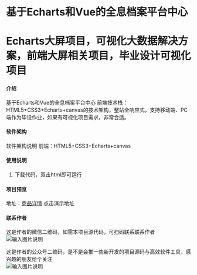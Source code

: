 # 基于Echarts和Vue的全息档案平台中心
# Echarts大屏项目，可视化大数据解决方案，前端大屏相关项目，毕业设计可视化项目

#### 介绍
基于Echarts和Vue的全息档案平台中心
前端技术栈：HTML5+CSS3+Echarts+canvas的技术架构，整站全响应式，支持移动端、PC端作为毕设作业，如果有可视化项目需求，非常合适。


#### 软件架构
软件架构说明
前端：HTML5+CSS3+Echarts+canvas

#### 使用说明
1. 下载代码，双击html即可运行
 

#### 项目预览
地址：[商品详情](https://www.xunmaw.com/shop/detail/1671338666274598914)
点击演示地址 


#### 联系作者
这是作者的微信二维码，如需本项目源代码，可扫码联系联系作者  
![输入图片说明](https://foruda.gitee.com/images/1687317143975322437/ec9077a1_12344531.png "屏幕截图")

这是作者的公众号二维码，是不是会推一些新开发的项目源码与高效软件工具，感兴趣的朋友给个关注  
![输入图片说明](https://foruda.gitee.com/images/1686894544806258193/39444070_12344531.png "屏幕截图")